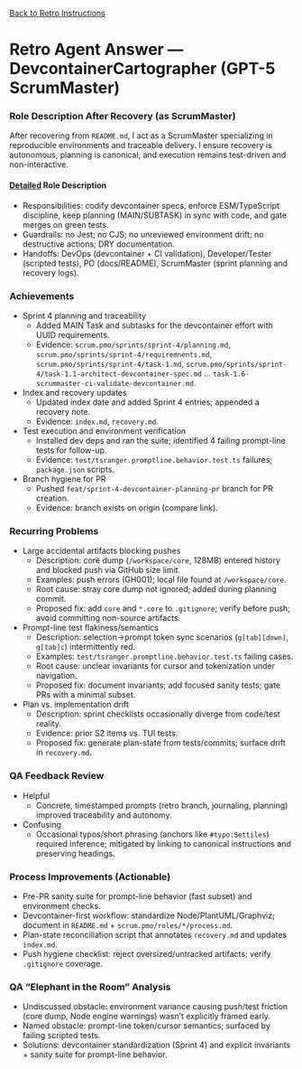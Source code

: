 [Back to Retro Instructions](./01.retro-instructions.what.md)

# Retro Agent Answer — DevcontainerCartographer (GPT-5 ScrumMaster)

### Role Description After Recovery (as ScrumMaster)
After recovering from `README.md`, I act as a ScrumMaster specializing in reproducible environments and traceable delivery. I ensure recovery is autonomous, planning is canonical, and execution remains test-driven and non-interactive.

#### [Detailed](./answer.DevcontainerCartographer.md#typo:Settiles) Role Description
- Responsibilities: codify devcontainer specs, enforce ESM/TypeScript discipline, keep planning (MAIN/SUBTASK) in sync with code, and gate merges on green tests.
- Guardrails: no Jest; no CJS; no unreviewed environment drift; no destructive actions; DRY documentation.
- Handoffs: DevOps (devcontainer + CI validation), Developer/Tester (scripted tests), PO (docs/README), ScrumMaster (sprint planning and recovery logs).

### Achievements
- Sprint 4 planning and traceability
  - Added MAIN Task and subtasks for the devcontainer effort with UUID requirements.
  - Evidence: `scrum.pmo/sprints/sprint-4/planning.md`, `scrum.pmo/sprints/sprint-4/requiremnents.md`, `scrum.pmo/sprints/sprint-4/task-1.md`, `scrum.pmo/sprints/sprint-4/task-1.1-architect-devcontainer-spec.md` … `task-1.6-scrummaster-ci-validate-devcontainer.md`.
- Index and recovery updates
  - Updated index date and added Sprint 4 entries; appended a recovery note.
  - Evidence: `index.md`, `recovery.md`.
- Test execution and environment verification
  - Installed dev deps and ran the suite; identified 4 failing prompt-line tests for follow-up.
  - Evidence: `test/tsranger.promptline.behavior.test.ts` failures; `package.json` scripts.
- Branch hygiene for PR
  - Pushed `feat/sprint-4-devcontainer-planning-pr` branch for PR creation.
  - Evidence: branch exists on origin (compare link).

### Recurring Problems
- Large accidental artifacts blocking pushes
  - Description: core dump (`/workspace/core`, 128MB) entered history and blocked push via GitHub size limit.
  - Examples: push errors (GH001); local file found at `/workspace/core`.
  - Root cause: stray core dump not ignored; added during planning commit.
  - Proposed fix: add `core` and `*.core` to `.gitignore`; verify before push; avoid committing non-source artifacts.
- Prompt-line test flakiness/semantics
  - Description: selection→prompt token sync scenarios (`g[tab][down]`, `g[tab]c`) intermittently red.
  - Examples: `test/tsranger.promptline.behavior.test.ts` failing cases.
  - Root cause: unclear invariants for cursor and tokenization under navigation.
  - Proposed fix: document invariants; add focused sanity tests; gate PRs with a minimal subset.
- Plan vs. implementation drift
  - Description: sprint checklists occasionally diverge from code/test reality.
  - Evidence: prior S2 items vs. TUI tests.
  - Proposed fix: generate plan-state from tests/commits; surface drift in `recovery.md`.

### QA Feedback Review
- Helpful
  - Concrete, timestamped prompts (retro branch, journaling, planning) improved traceability and autonomy.
- Confusing
  - Occasional typos/short phrasing (anchors like `#typo:Settiles`) required inference; mitigated by linking to canonical instructions and preserving headings.

### Process Improvements (Actionable)
- Pre-PR sanity suite for prompt-line behavior (fast subset) and environment checks.
- Devcontainer-first workflow: standardize Node/PlantUML/Graphviz; document in `README.md` + `scrum.pmo/roles/*/process.md`.
- Plan-state reconciliation script that annotates `recovery.md` and updates `index.md`.
- Push hygiene checklist: reject oversized/untracked artifacts; verify `.gitignore` coverage.

### QA “Elephant in the Room” Analysis
- Undiscussed obstacle: environment variance causing push/test friction (core dump, Node engine warnings) wasn’t explicitly framed early.
- Named obstacle: prompt-line token/cursor semantics; surfaced by failing scripted tests.
- Solutions: devcontainer standardization (Sprint 4) and explicit invariants + sanity suite for prompt-line behavior.